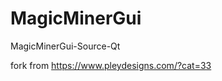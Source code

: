 MagicMinerGui
=============

MagicMinerGui-Source-Qt

fork from https://www.pleydesigns.com/?cat=33

